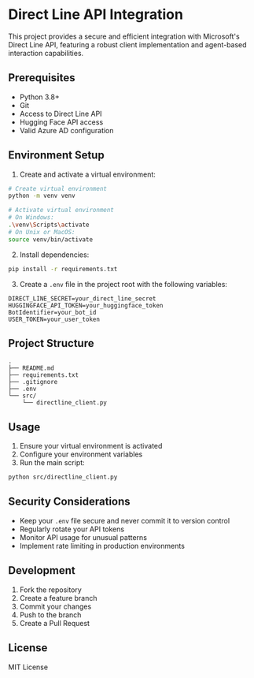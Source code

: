 # Direct Line API Integration

This project provides a secure and efficient integration with Microsoft's Direct Line API, featuring a robust client implementation and agent-based interaction capabilities.

## Prerequisites

- Python 3.8+
- Git
- Access to Direct Line API
- Hugging Face API access
- Valid Azure AD configuration

## Environment Setup

1. Create and activate a virtual environment:

```bash
# Create virtual environment
python -m venv venv

# Activate virtual environment
# On Windows:
.\venv\Scripts\activate
# On Unix or MacOS:
source venv/bin/activate
```

2. Install dependencies:
```bash
pip install -r requirements.txt
```

3. Create a `.env` file in the project root with the following variables:
```env
DIRECT_LINE_SECRET=your_direct_line_secret
HUGGINGFACE_API_TOKEN=your_huggingface_token
BotIdentifier=your_bot_id
USER_TOKEN=your_user_token
```

## Project Structure

```
.
├── README.md
├── requirements.txt
├── .gitignore
├── .env
└── src/
    └── directline_client.py
```

## Usage

1. Ensure your virtual environment is activated
2. Configure your environment variables
3. Run the main script:

```bash
python src/directline_client.py
```

## Security Considerations

- Keep your `.env` file secure and never commit it to version control
- Regularly rotate your API tokens
- Monitor API usage for unusual patterns
- Implement rate limiting in production environments

## Development

1. Fork the repository
2. Create a feature branch
3. Commit your changes
4. Push to the branch
5. Create a Pull Request

## License

MIT License